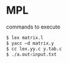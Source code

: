 # MPL
commands to execute
```sh
$ lex matrix.l
$ yacc –d matrix.y
$ cc lex.yy.c y.tab.c
$ ./a.out<input.txt
```
